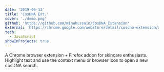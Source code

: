 ```yaml
---
date: '2019-06-13'
title: 'CosDNA Ext.'
cover: './demo.png'
github: 'https://github.com/minahussain/CosDNA_Extension'
external: 'https://chrome.google.com/webstore/detail/cosdna-extension/apjcnjbhemlgjpfkbfdcmgopangnienl?hl=en-US&gl=US'
tech:
  - JavaScript
showInProjects: true
---
```


A Chrome browser extension + Firefox addon for skincare enthusiasts. Highlight text and use the context menu or browser icon to open a new cosDNA search.